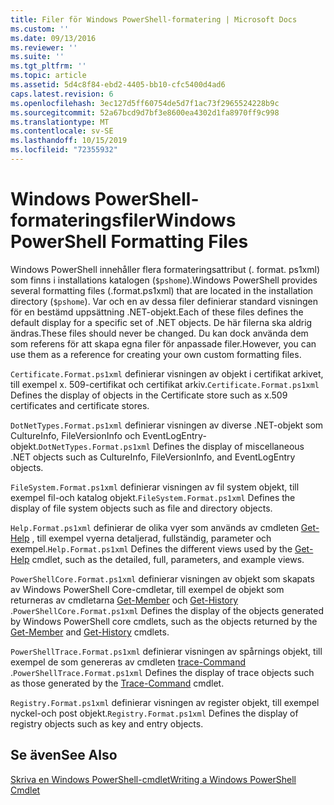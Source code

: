 ```yaml
---
title: Filer för Windows PowerShell-formatering | Microsoft Docs
ms.custom: ''
ms.date: 09/13/2016
ms.reviewer: ''
ms.suite: ''
ms.tgt_pltfrm: ''
ms.topic: article
ms.assetid: 5d4c8f84-ebd2-4405-bb10-cfc5400d4ad6
caps.latest.revision: 6
ms.openlocfilehash: 3ec127d5ff60754de5d7f1ac73f2965524228b9c
ms.sourcegitcommit: 52a67bcd9d7bf3e8600ea4302d1fa8970ff9c998
ms.translationtype: MT
ms.contentlocale: sv-SE
ms.lasthandoff: 10/15/2019
ms.locfileid: "72355932"
---
```

# <a name="windows-powershell-formatting-files"></a><span data-ttu-id="77fe1-102">Windows PowerShell-formateringsfiler</span><span class="sxs-lookup"><span data-stu-id="77fe1-102">Windows PowerShell Formatting Files</span></span>

<span data-ttu-id="77fe1-103">Windows PowerShell innehåller flera formateringsattribut (. format. ps1xml) som finns i installations katalogen (`$pshome`).</span><span class="sxs-lookup"><span data-stu-id="77fe1-103">Windows PowerShell provides several formatting files (.format.ps1xml) that are located in the installation directory (`$pshome`).</span></span> <span data-ttu-id="77fe1-104">Var och en av dessa filer definierar standard visningen för en bestämd uppsättning .NET-objekt.</span><span class="sxs-lookup"><span data-stu-id="77fe1-104">Each of these files defines the default display for a specific set of .NET objects.</span></span> <span data-ttu-id="77fe1-105">De här filerna ska aldrig ändras.</span><span class="sxs-lookup"><span data-stu-id="77fe1-105">These files should never be changed.</span></span> <span data-ttu-id="77fe1-106">Du kan dock använda dem som referens för att skapa egna filer för anpassade filer.</span><span class="sxs-lookup"><span data-stu-id="77fe1-106">However, you can use them as a reference for creating your own custom formatting files.</span></span>

<span data-ttu-id="77fe1-107">`Certificate.Format.ps1xml` definierar visningen av objekt i certifikat arkivet, till exempel x. 509-certifikat och certifikat arkiv.</span><span class="sxs-lookup"><span data-stu-id="77fe1-107">`Certificate.Format.ps1xml` Defines the display of objects in the Certificate store such as x.509 certificates and certificate stores.</span></span>

<span data-ttu-id="77fe1-108">`DotNetTypes.Format.ps1xml` definierar visningen av diverse .NET-objekt som CultureInfo, FileVersionInfo och EventLogEntry-objekt.</span><span class="sxs-lookup"><span data-stu-id="77fe1-108">`DotNetTypes.Format.ps1xml` Defines the display of miscellaneous .NET objects such as CultureInfo, FileVersionInfo, and EventLogEntry objects.</span></span>

<span data-ttu-id="77fe1-109">`FileSystem.Format.ps1xml` definierar visningen av fil system objekt, till exempel fil-och katalog objekt.</span><span class="sxs-lookup"><span data-stu-id="77fe1-109">`FileSystem.Format.ps1xml` Defines the display of file system objects such as file and directory objects.</span></span>

<span data-ttu-id="77fe1-110">`Help.Format.ps1xml` definierar de olika vyer som används av cmdleten [Get-Help](/powershell/module/Microsoft.PowerShell.Core/Get-Help) , till exempel vyerna detaljerad, fullständig, parameter och exempel.</span><span class="sxs-lookup"><span data-stu-id="77fe1-110">`Help.Format.ps1xml` Defines the different views used by the [Get-Help](/powershell/module/Microsoft.PowerShell.Core/Get-Help) cmdlet, such as the detailed, full, parameters, and example views.</span></span>

<span data-ttu-id="77fe1-111">`PowerShellCore.Format.ps1xml` definierar visningen av objekt som skapats av Windows PowerShell Core-cmdletar, till exempel de objekt som returneras av cmdletarna [Get-Member](/powershell/module/Microsoft.PowerShell.Utility/Get-Member) och [Get-History](/powershell/module/Microsoft.PowerShell.Core/Get-History) .</span><span class="sxs-lookup"><span data-stu-id="77fe1-111">`PowerShellCore.Format.ps1xml` Defines the display of the objects generated by Windows PowerShell core cmdlets, such as the objects returned by the [Get-Member](/powershell/module/Microsoft.PowerShell.Utility/Get-Member) and [Get-History](/powershell/module/Microsoft.PowerShell.Core/Get-History) cmdlets.</span></span>

<span data-ttu-id="77fe1-112">`PowerShellTrace.Format.ps1xml` definierar visningen av spårnings objekt, till exempel de som genereras av cmdleten [trace-Command](/powershell/module/Microsoft.PowerShell.Utility/Trace-Command) .</span><span class="sxs-lookup"><span data-stu-id="77fe1-112">`PowerShellTrace.Format.ps1xml` Defines the display of trace objects such as those generated by the [Trace-Command](/powershell/module/Microsoft.PowerShell.Utility/Trace-Command) cmdlet.</span></span>

<span data-ttu-id="77fe1-113">`Registry.Format.ps1xml` definierar visningen av register objekt, till exempel nyckel-och post objekt.</span><span class="sxs-lookup"><span data-stu-id="77fe1-113">`Registry.Format.ps1xml` Defines the display of registry objects such as key and entry objects.</span></span>

## <a name="see-also"></a><span data-ttu-id="77fe1-114">Se även</span><span class="sxs-lookup"><span data-stu-id="77fe1-114">See Also</span></span>

[<span data-ttu-id="77fe1-115">Skriva en Windows PowerShell-cmdlet</span><span class="sxs-lookup"><span data-stu-id="77fe1-115">Writing a Windows PowerShell Cmdlet</span></span>](../cmdlet/writing-a-windows-powershell-cmdlet.md)
